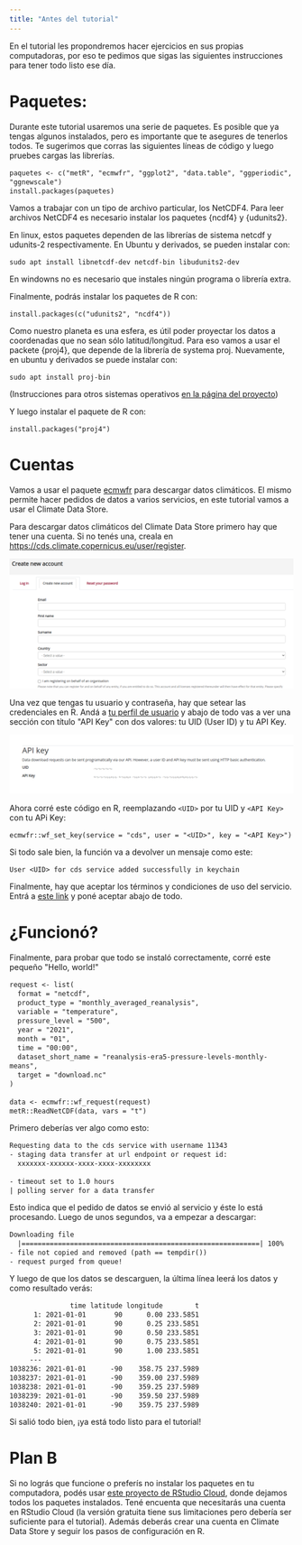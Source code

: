 ```yaml
---
title: "Antes del tutorial"
---
```


En el tutorial les propondremos hacer ejercicios en sus propias computadoras, por eso te pedimos que sigas las siguientes instrucciones para tener todo listo ese día.

# Paquetes:

Durante este tutorial usaremos una serie de paquetes. Es posible que ya tengas algunos instalados, pero es importante que te asegures de tenerlos todos. Te sugerimos que corras las siguientes líneas de código y luego pruebes cargas las librerías.

``` {.r}
paquetes <- c("metR", "ecmwfr", "ggplot2", "data.table", "ggperiodic", "ggnewscale")
install.packages(paquetes)
```

Vamos a trabajar con un tipo de archivo particular, los NetCDF4. Para leer archivos NetCDF4 es necesario instalar los paquetes {ncdf4} y {udunits2}. 

En linux, estos paquetes dependen de las librerías de sistema netcdf y udunits-2 respectivamente. En Ubuntu y derivados, se pueden instalar con:

```{·bash}
sudo apt install libnetcdf-dev netcdf-bin libudunits2-dev
```

En windowns no es necesario que instales ningún programa o librería extra. 

Finalmente, podrás instalar los paquetes de R con:

``` {.r}
install.packages(c("udunits2", "ncdf4"))
```

Como nuestro planeta es una esfera, es útil poder proyectar los datos a coordenadas que no sean sólo latitud/longitud. Para eso vamos a usar el packete {proj4}, que depende de la librería de systema proj. Nuevamente, en ubuntu y derivados se puede instalar con:

```{·bash}
sudo apt install proj-bin
```

(Instrucciones para otros sistemas operativos [en la página del proyecto](https://proj.org/install.html))

Y luego instalar el paquete de R con:

``` {.r}
install.packages("proj4")
```


# Cuentas

Vamos a usar el paquete [ecmwfr](https://bluegreen-labs.github.io/ecmwfr/) para descargar datos climáticos. 
El mismo permite hacer pedidos de datos a varios servicios, en este tutorial vamos a usar el Climate Data Store. 

Para descargar datos climáticos del Climate Data Store primero hay que tener una cuenta. 
Si no tenés una, creala en <https://cds.climate.copernicus.eu/user/register>.

![Captura de pantalla del formulario de registro de Climate Data Store.](img/registro.png)

Una vez que tengas tu usuario y contraseña, hay que setear las credenciales en R.
Andá a [tu perfil de usuario](https://cds.climate.copernicus.eu/user/login?destination=user) y abajo de todo vas a ver una sección con título "API Key" con dos valores: tu UID (User ID) y tu API Key. 

![Captura de pantalla de la sección API Key en la página del Climate Data Store](img/api-key.png)

Ahora corré este código en R, reemplazando `<UID>` por tu UID y `<API Key>` con tu APi Key:

``` {.r}
ecmwfr::wf_set_key(service = "cds", user = "<UID>", key = "<API Key>")
```

Si todo sale bien, la función va a devolver un mensaje como este:

```
User <UID> for cds service added successfully in keychain
```

Finalmente, hay que aceptar los términos y condiciones de uso del servicio. 
Entrá a [este link](https://cds.climate.copernicus.eu/cdsapp/#!/terms/licence-to-use-copernicus-products) y poné aceptar abajo de todo. 

# ¿Funcionó?

Finalmente, para probar que todo se instaló correctamente, corré este pequeño "Hello, world!"


```{·r}
request <- list(
  format = "netcdf",
  product_type = "monthly_averaged_reanalysis",
  variable = "temperature",
  pressure_level = "500",
  year = "2021",
  month = "01",
  time = "00:00",
  dataset_short_name = "reanalysis-era5-pressure-levels-monthly-means",
  target = "download.nc"
)

data <- ecmwfr::wf_request(request)
metR::ReadNetCDF(data, vars = "t")
```

Primero deberías ver algo como esto:

```
Requesting data to the cds service with username 11343
- staging data transfer at url endpoint or request id:
  xxxxxxx-xxxxxx-xxxx-xxxx-xxxxxxxx

- timeout set to 1.0 hours
| polling server for a data transfer
```

Esto indica que el pedido de datos se envió al servicio y éste lo está procesando. 
Luego de unos segundos, va a empezar a descargar:

```
Downloading file
  |===========================================================| 100%
- file not copied and removed (path == tempdir())
- request purged from queue!
```

Y luego de que los datos se descarguen, la última línea leerá los datos y como resultado verás:

```
               time latitude longitude        t
      1: 2021-01-01       90      0.00 233.5851
      2: 2021-01-01       90      0.25 233.5851
      3: 2021-01-01       90      0.50 233.5851
      4: 2021-01-01       90      0.75 233.5851
      5: 2021-01-01       90      1.00 233.5851
     ---                                       
1038236: 2021-01-01      -90    358.75 237.5989
1038237: 2021-01-01      -90    359.00 237.5989
1038238: 2021-01-01      -90    359.25 237.5989
1038239: 2021-01-01      -90    359.50 237.5989
1038240: 2021-01-01      -90    359.75 237.5989
```


Si salió todo bien, ¡ya está todo listo para el tutorial!


# Plan B

Si no lográs que funcione o preferís no instalar los paquetes en tu computadora, podés usar [este proyecto de RStudio Cloud](https://rstudio.cloud/project/2679681), donde dejamos todos los paquetes instalados. Tené encuenta que necesitarás una cuenta en RStudio Cloud (la versión gratuita tiene sus limitaciones pero debería ser suficiente para el tutorial). Además deberás crear una cuenta en Climate Data Store y seguir los pasos de configuración en R.
